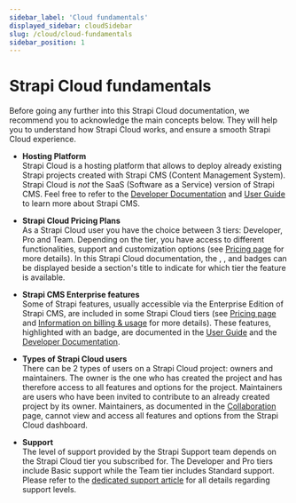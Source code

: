 ```yaml
---
sidebar_label: 'Cloud fundamentals'
displayed_sidebar: cloudSidebar
slug: /cloud/cloud-fundamentals
sidebar_position: 1
---
```


# Strapi Cloud fundamentals

Before going any further into this Strapi Cloud documentation, we recommend you to acknowledge the main concepts below. They will help you to understand how Strapi Cloud works, and ensure a smooth Strapi Cloud experience.

- **Hosting Platform** <br/> Strapi Cloud is a hosting platform that allows to deploy already existing Strapi projects created with Strapi CMS (Content Management System). Strapi Cloud is *not* the SaaS (Software as a Service) version of Strapi CMS. Feel free to refer to the [Developer Documentation](https://docs.strapi.io/dev-docs/intro) and [User Guide](https://docs.strapi.io/user-docs/intro) to learn more about Strapi CMS.

- **Strapi Cloud Pricing Plans** <br/> As a Strapi Cloud user you have the choice between 3 tiers: Developer, Pro and Team. Depending on the tier, you have access to different functionalities, support and customization options (see [Pricing page](https://strapi.io/pricing-cloud) for more details). In this Strapi Cloud documentation, the <CloudDevBadge />, <CloudProBadge />, and <CloudTeamBadge /> badges can be displayed beside a section's title to indicate for which tier the feature is available.

- **Strapi CMS Enterprise features** <br/> Some of Strapi features, usually accessible via the Enterprise Edition of Strapi CMS, are included in some Strapi Cloud tiers (see [Pricing page](https://strapi.io/pricing-cloud) and [Information on billing & usage](/cloud/getting-started/usage-billing) for more details). These features, highlighted with an <EnterpriseBadge /> badge, are documented in the [User Guide](https://docs.strapi.io/user-docs/intro) and the [Developer Documentation](https://docs.strapi.io/dev-docs/intro).

- **Types of Strapi Cloud users** <br/> There can be 2 types of users on a Strapi Cloud project: owners and maintainers. The owner is the one who has created the project and has therefore access to all features and options for the project. Maintainers are users who have been invited to contribute to an already created project by its owner. Maintainers, as documented in the [Collaboration](/cloud/projects/collaboration) page, cannot view and access all features and options from the Strapi Cloud dashboard.

- **Support** <br/> The level of support provided by the Strapi Support team depends on the Strapi Cloud tier you subscribed for. The Developer and Pro tiers include Basic support while the Team tier includes Standard support. Please refer to the [dedicated support article](https://support.strapi.io/support/solutions/articles/67000680833-what-is-supported-by-the-strapi-team#Not-Supported) for all details regarding support levels.